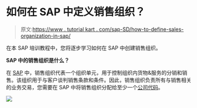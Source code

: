 # 如何在 SAP 中定义销售组织？

> 原文:[https://www . tutorial kart . com/sap-SD/how-to-define-sales-organization-in-sap/](https://www.tutorialkart.com/sap-sd/how-to-define-sales-organization-in-sap/)

在本 SAP 培训教程中，您将逐步学习如何在 SAP 中创建销售组织。

**SAP 中的销售组织是什么？**

在 [SAP](https://www.tutorialkart.com/sap/what-is-sap-definition-of-erp-sap-systems/) 中，销售组织代表一个组织单元，用于控制组织内货物&服务的分销和销售。该组织用于与客户谈判销售条款和条件。因此，销售组织负责所有与销售相关的业务交易，您需要在 SAP 中将销售组织分配给至少一个[公司代码](https://www.tutorialkart.com/sap-fico/define-company-code-in-sap/)。

[![](../Images/925da31b32d6bc3827932f6c8afb11bb.png)](https://www.tutorialkart.com/)